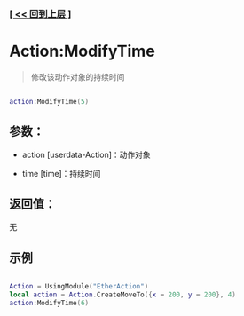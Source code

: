 ### [[ << 回到上层 ]](README.md)

# Action:ModifyTime

> 修改该动作对象的持续时间

```lua

action:ModifyTime(5)

```

## 参数：

+ action [userdata-Action]：动作对象

+ time [time]：持续时间

## 返回值：

无

## 示例

```lua

Action = UsingModule("EtherAction")
local action = Action.CreateMoveTo({x = 200, y = 200}, 4)
action:ModifyTime(6)

```
